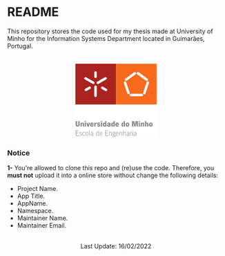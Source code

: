 # README

This repository stores the code used for my thesis made at University of Minho for the Information Systems Department located in Guimarães, Portugal.
<br></br>

<div style="text-align:center"><img src="https://raw.githubusercontent.com/ivoxavier/thesis/main/UM_eng_school_logo.png" /></div>

### Notice
<b>1-</b> You're allowed to clone this repo and (re)use the code. Therefore, you <b>must not</b> upload it into a online store without change the following details:
* Project Name.
* App Title.
* AppName.
* Namespace.
* Maintainer Name.
* Maintainer Email.
<br></br>


<div style="text-align:center"><p>Last Update: 16/02/2022</p></div>